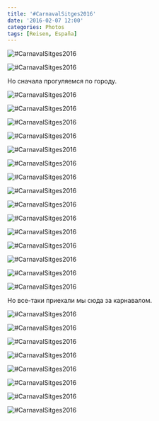 ```yaml
---
title: '#CarnavalSitges2016'
date: '2016-02-07 12:00'
categories: Photos
tags: [Reisen, España]
---
```


<div class='preview'><img src='{{urls.media}}/CarnavalSitges2016.jpg' alt='#CarnavalSitges2016'></div>

<a id='9787830d0f9ecab0e71c092cda75a1e0-800'></a>![#CarnavalSitges2016]({{urls.media}}/9787830d0f9ecab0e71c092cda75a1e0-800.jpg 'Карнавал в Ситжесе — явление массовое.')

Но сначала прогуляемся по городу.

<a id='727a7f0efd19ccfb00fefcc4e5c3e6ab-800'></a>![#CarnavalSitges2016]({{urls.media}}/727a7f0efd19ccfb00fefcc4e5c3e6ab-800.jpg 'Променад')

<a id='58348498a7964ed98b20db50c251ef58-800'></a>![#CarnavalSitges2016]({{urls.media}}/58348498a7964ed98b20db50c251ef58-800.jpg 'Скульптура «Стесняюсь назвать». Памятник современному искусству.')

<a id='c16222fa3e36fc5fc36dc6278e039e7c-800'></a>![#CarnavalSitges2016]({{urls.media}}/c16222fa3e36fc5fc36dc6278e039e7c-800.jpg 'Обычно на площадях запрещают играть в мяч.')

<a id='9bcb3f9aca6bb3b1385ca41addc92789-800'></a>![#CarnavalSitges2016]({{urls.media}}/9bcb3f9aca6bb3b1385ca41addc92789-800.jpg 'Панорама.')

<a id='49c8032a84c8b8c15e9a910b6e57583f-800'></a>![#CarnavalSitges2016]({{urls.media}}/49c8032a84c8b8c15e9a910b6e57583f-800.jpg 'Еще панорама.')

<a id='8a518b3ff68f7396db27c8f980bde712-800'></a>![#CarnavalSitges2016]({{urls.media}}/8a518b3ff68f7396db27c8f980bde712-800.jpg 'Пейзаж.')

<a id='26be75dcd4097c4aac5d178ff4c5ad47-800'></a>![#CarnavalSitges2016]({{urls.media}}/26be75dcd4097c4aac5d178ff4c5ad47-800.jpg 'Мадонна с короной и дитём.')

<a id='de2dd65fba725ebfc9ec2d643fdda592-800'></a>![#CarnavalSitges2016]({{urls.media}}/de2dd65fba725ebfc9ec2d643fdda592-800.jpg 'Чувак косит под Мадонну.')

<a id='bb69535a5a5539c6b6d99b1f0ad864ba-800'></a>![#CarnavalSitges2016]({{urls.media}}/bb69535a5a5539c6b6d99b1f0ad864ba-800.jpg 'Памятник красному человеку…')

<a id='fa371fcad9304f445e6578bc461beaee-800'></a>![#CarnavalSitges2016]({{urls.media}}/fa371fcad9304f445e6578bc461beaee-800.jpg '… и синему человеку.')

<a id='beca8b989cd0e9a41673a93a2af2ba4b-800'></a>![#CarnavalSitges2016]({{urls.media}}/beca8b989cd0e9a41673a93a2af2ba4b-800.jpg 'Дама-флюгер высматривает Казанову? Неясно.')

<a id='7cd5f195492d53cb95575555cd454dbe-800'></a>![#CarnavalSitges2016]({{urls.media}}/7cd5f195492d53cb95575555cd454dbe-800.jpg 'Блик в тему.')

<a id='38f36be2951902734e16dc59b4f34ad9-800'></a>![#CarnavalSitges2016]({{urls.media}}/38f36be2951902734e16dc59b4f34ad9-800.jpg 'Уличные таблички здесь размещены на специально обученных стелах.')

<a id='d82f0b88ae8d3a62af43d8a4ec5df1ae-800'></a>![#CarnavalSitges2016]({{urls.media}}/d82f0b88ae8d3a62af43d8a4ec5df1ae-800.jpg 'Много табличек.')

<a id='a92309e6594c8765029ddd740ab87946-800'></a>![#CarnavalSitges2016]({{urls.media}}/a92309e6594c8765029ddd740ab87946-800.jpg 'Ну да, люблю я таблички.')

Но все-таки приехали мы сюда за карнавалом.

<a id='af561427809f5cf230df1081484bc4c9-800'></a>![#CarnavalSitges2016]({{urls.media}}/af561427809f5cf230df1081484bc4c9-800.jpg 'Карнавальные машины тянет сельхозтехника')

<a id='bad248ff0964f4559617ad42ce66bfe8-800'></a>![#CarnavalSitges2016]({{urls.media}}/bad248ff0964f4559617ad42ce66bfe8-800.jpg 'Подработка в межсезонье.')

<a id='a4b2ade0005ded2d3bbd92bc9cbde8cf-800'></a>![#CarnavalSitges2016]({{urls.media}}/a4b2ade0005ded2d3bbd92bc9cbde8cf-800.jpg 'Семья на карнавале. Папа-тигр с малюткой-тигренком на руках (в середине).')

<a id='56fd9d949a6e804cbbe8de67a83d2487-800'></a>![#CarnavalSitges2016]({{urls.media}}/56fd9d949a6e804cbbe8de67a83d2487-800.jpg 'Костюмированное шествие. Восстание машин.')

<a id='b4831e697c94b184a504661b3c25ac60-800'></a>![#CarnavalSitges2016]({{urls.media}}/b4831e697c94b184a504661b3c25ac60-800.jpg 'Кюстюмированное шествие. Пацифик.')

<a id='feb1ead94396c164e14d48cde5d44e41-800'></a>![#CarnavalSitges2016]({{urls.media}}/feb1ead94396c164e14d48cde5d44e41-800.jpg 'Костюмированное шествие. Жар-птички.')

<a id='ab1f1ed7e351a00e257e5390197078a7-800'></a>![#CarnavalSitges2016]({{urls.media}}/ab1f1ed7e351a00e257e5390197078a7-800.jpg 'По дороге домой.')

<a id='bc02c47d16acd16ab18066b7bfba5e4e-800'></a>![#CarnavalSitges2016]({{urls.media}}/bc02c47d16acd16ab18066b7bfba5e4e-800.jpg 'Еще раз про карнавал. На память.')
